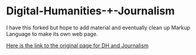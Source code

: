 # Digital-Humanities-+-Journalism

I have this forked but hope to add material and eventually clean up Markup Language to make its own web page.

[Here is the link to the original page for DH and Journalism](https://github.com/livlab/digital-humanities-journalism)

